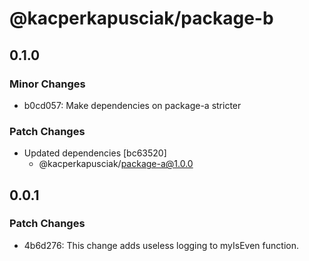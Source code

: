 # @kacperkapusciak/package-b

## 0.1.0

### Minor Changes

- b0cd057: Make dependencies on package-a stricter

### Patch Changes

- Updated dependencies [bc63520]
  - @kacperkapusciak/package-a@1.0.0

## 0.0.1

### Patch Changes

- 4b6d276: This change adds useless logging to myIsEven function.
